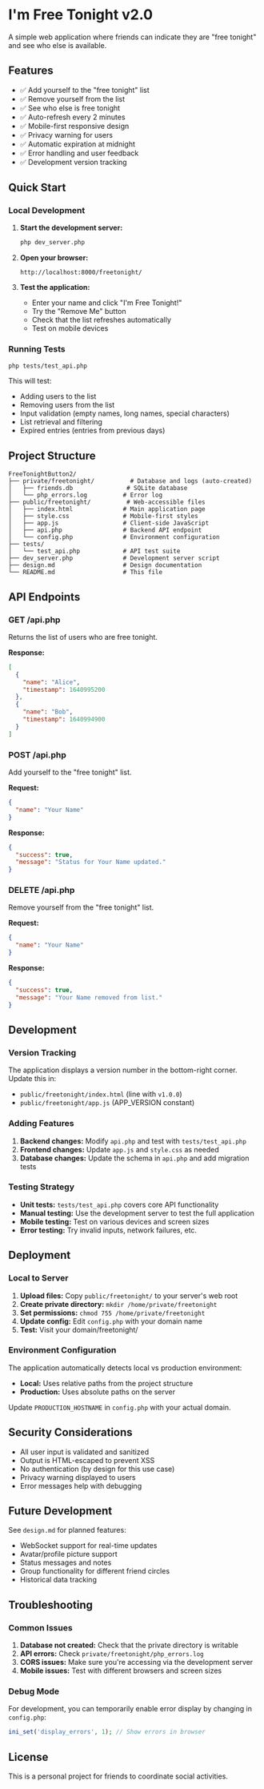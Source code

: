 # I'm Free Tonight v2.0

A simple web application where friends can indicate they are "free tonight" and see who else is available.

## Features

- ✅ Add yourself to the "free tonight" list
- ✅ Remove yourself from the list
- ✅ See who else is free tonight
- ✅ Auto-refresh every 2 minutes
- ✅ Mobile-first responsive design
- ✅ Privacy warning for users
- ✅ Automatic expiration at midnight
- ✅ Error handling and user feedback
- ✅ Development version tracking

## Quick Start

### Local Development

1. **Start the development server:**
   ```bash
   php dev_server.php
   ```

2. **Open your browser:**
   ```
   http://localhost:8000/freetonight/
   ```

3. **Test the application:**
   - Enter your name and click "I'm Free Tonight!"
   - Try the "Remove Me" button
   - Check that the list refreshes automatically
   - Test on mobile devices

### Running Tests

```bash
php tests/test_api.php
```

This will test:
- Adding users to the list
- Removing users from the list
- Input validation (empty names, long names, special characters)
- List retrieval and filtering
- Expired entries (entries from previous days)

## Project Structure

```
FreeTonightButton2/
├── private/freetonight/          # Database and logs (auto-created)
│   ├── friends.db               # SQLite database
│   └── php_errors.log          # Error log
├── public/freetonight/          # Web-accessible files
│   ├── index.html              # Main application page
│   ├── style.css               # Mobile-first styles
│   ├── app.js                  # Client-side JavaScript
│   ├── api.php                 # Backend API endpoint
│   └── config.php              # Environment configuration
├── tests/
│   └── test_api.php            # API test suite
├── dev_server.php              # Development server script
├── design.md                   # Design documentation
└── README.md                   # This file
```

## API Endpoints

### GET /api.php
Returns the list of users who are free tonight.

**Response:**
```json
[
  {
    "name": "Alice",
    "timestamp": 1640995200
  },
  {
    "name": "Bob", 
    "timestamp": 1640994900
  }
]
```

### POST /api.php
Add yourself to the "free tonight" list.

**Request:**
```json
{
  "name": "Your Name"
}
```

**Response:**
```json
{
  "success": true,
  "message": "Status for Your Name updated."
}
```

### DELETE /api.php
Remove yourself from the "free tonight" list.

**Request:**
```json
{
  "name": "Your Name"
}
```

**Response:**
```json
{
  "success": true,
  "message": "Your Name removed from list."
}
```

## Development

### Version Tracking

The application displays a version number in the bottom-right corner. Update this in:
- `public/freetonight/index.html` (line with `v1.0.0`)
- `public/freetonight/app.js` (APP_VERSION constant)

### Adding Features

1. **Backend changes:** Modify `api.php` and test with `tests/test_api.php`
2. **Frontend changes:** Update `app.js` and `style.css` as needed
3. **Database changes:** Update the schema in `api.php` and add migration tests

### Testing Strategy

- **Unit tests:** `tests/test_api.php` covers core API functionality
- **Manual testing:** Use the development server to test the full application
- **Mobile testing:** Test on various devices and screen sizes
- **Error testing:** Try invalid inputs, network failures, etc.

## Deployment

### Local to Server

1. **Upload files:** Copy `public/freetonight/` to your server's web root
2. **Create private directory:** `mkdir /home/private/freetonight`
3. **Set permissions:** `chmod 755 /home/private/freetonight`
4. **Update config:** Edit `config.php` with your domain name
5. **Test:** Visit your domain/freetonight/

### Environment Configuration

The application automatically detects local vs production environment:
- **Local:** Uses relative paths from the project structure
- **Production:** Uses absolute paths on the server

Update `PRODUCTION_HOSTNAME` in `config.php` with your actual domain.

## Security Considerations

- All user input is validated and sanitized
- Output is HTML-escaped to prevent XSS
- No authentication (by design for this use case)
- Privacy warning displayed to users
- Error messages help with debugging

## Future Development

See `design.md` for planned features:
- WebSocket support for real-time updates
- Avatar/profile picture support
- Status messages and notes
- Group functionality for different friend circles
- Historical data tracking

## Troubleshooting

### Common Issues

1. **Database not created:** Check that the private directory is writable
2. **API errors:** Check `private/freetonight/php_errors.log`
3. **CORS issues:** Make sure you're accessing via the development server
4. **Mobile issues:** Test with different browsers and screen sizes

### Debug Mode

For development, you can temporarily enable error display by changing in `config.php`:
```php
ini_set('display_errors', 1); // Show errors in browser
```

## License

This is a personal project for friends to coordinate social activities. 